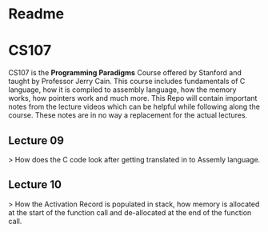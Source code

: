 # Readme
<h1>CS107</h1>

CS107 is the **Programming Paradigms** Course offered by Stanford and taught  by Professor Jerry Cain.  This course includes fundamentals of C language, how it is compiled to assembly language, how the memory works, how pointers work and much more.
This Repo will contain important notes from the lecture videos which can be helpful while following along the course. These notes are in no way a replacement for the actual lectures.



<h2>Lecture 09</h2>
> How does the C code look after getting translated in to Assemly language.

<h2>Lecture 10</h2>
> How the Activation Record is populated in stack, how memory is allocated at the start of the function call and de-allocated at the end of the function call.
